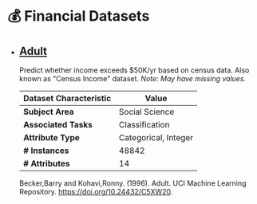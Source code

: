 # 💰 Financial Datasets

* ## [Adult](https://archive.ics.uci.edu/dataset/2/adult)

  Predict whether income exceeds $50K/yr based on census data. Also known as "Census Income" dataset.
  _Note: May have missing values._

  | **Dataset Characteristic** | **Value**      |
  | -------------------------------- | -------------------- |
  | **Subject Area**           | Social Science       |
  | **Associated Tasks**       | Classification       |
  | **Attribute Type**         | Categorical, Integer |
  | **# Instances**            | 48842                |
  | **# Attributes**           | 14                   |

  Becker,Barry and Kohavi,Ronny. (1996). Adult. UCI Machine Learning Repository. https://doi.org/10.24432/C5XW20.
